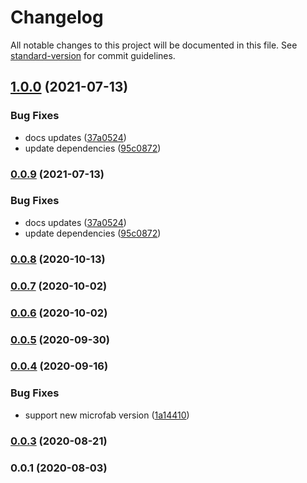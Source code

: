 # Changelog

All notable changes to this project will be documented in this file. See [standard-version](https://github.com/conventional-changelog/standard-version) for commit guidelines.

## [1.0.0](https://github.com/hyperledgendary/weftility/compare/v0.0.8...v1.0.0) (2021-07-13)


### Bug Fixes

* docs updates ([37a0524](https://github.com/hyperledgendary/weftility/commit/37a05242c03cf472e49ea0fab48e3621349b5845))
* update dependencies ([95c0872](https://github.com/hyperledgendary/weftility/commit/95c0872697ce21c85903534fceefa0a11dd741c0))

### [0.0.9](https://github.com/hyperledgendary/weftility/compare/v0.0.8...v0.0.9) (2021-07-13)


### Bug Fixes

* docs updates ([37a0524](https://github.com/hyperledgendary/weftility/commit/37a05242c03cf472e49ea0fab48e3621349b5845))
* update dependencies ([95c0872](https://github.com/hyperledgendary/weftility/commit/95c0872697ce21c85903534fceefa0a11dd741c0))

### [0.0.8](https://github.com/hyperledgendary/weftility/compare/v0.0.7...v0.0.8) (2020-10-13)

### [0.0.7](https://github.com/hyperledgendary/weftility/compare/v0.0.6...v0.0.7) (2020-10-02)

### [0.0.6](https://github.com/hyperledgendary/weftility/compare/v0.0.5...v0.0.6) (2020-10-02)

### [0.0.5](https://github.com/hyperledgendary/weftility/compare/v0.0.4...v0.0.5) (2020-09-30)

### [0.0.4](https://github.com/hyperledgendary/weftility/compare/v0.0.3...v0.0.4) (2020-09-16)


### Bug Fixes

* support new microfab version ([1a14410](https://github.com/hyperledgendary/weftility/commit/1a14410fb46cf37e1c6ece9386df390337a2bb72))

### [0.0.3](https://github.com/hyperledgendary/runhfsc/compare/v0.0.1...v0.0.3) (2020-08-21)

### 0.0.1 (2020-08-03)
